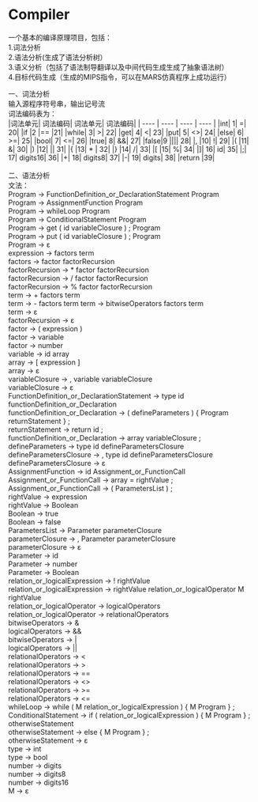 # Compiler
一个基本的编译原理项目，包括：<br>
1.词法分析<br>
2.语法分析(生成了语法分析树）<br>
3.语义分析（包括了语法制导翻译以及中间代码生成生成了抽象语法树）<br>
4.目标代码生成（生成的MIPS指令，可以在MARS仿真程序上成功运行）<br>

一、词法分析<br>
输入源程序符号串，输出记号流<br>
词法编码表为：<br>
|词法单元|	词法编码|	词法单元|	词法编码|
|  ----  | ----  |  ----  | ----  |
|int|	1|	=|	20|
|if	|2	|==	|21|
|while|	3|	>|	22|
|get|	4|	<|	23|
|put|	5|	<>|	24|
|else|	6|	>=|	25|
|bool|	7|	<=|	26|
|true|	8|	&&|	27|
|false|9	|\|\||	28|
|,	|10|	!|	29|
|(	|11|	&|	30|
|)	|12|	\||	31|
|{	|13|	* |	32|
|}	|14|	/|	33|
|[	|15|	%|	34|
|]|	16|	id|	35|
|;|	17|	digits16|	36|
|+|	18|	digits8|	37|
|-|	19|	digits|	38|
|return	|39|		
<br>
二、语法分析<br>
文法：<br>
Program -> FunctionDefinition_or_DeclarationStatement Program<br>
Program -> AssignmentFunction Program<br>
Program -> whileLoop Program<br>
Program -> ConditionalStatement Program<br>
Program -> get ( id variableClosure ) ; Program<br>
Program -> put ( id variableClosure ) ; Program<br>
Program -> ε<br>
expression -> factors  term<br>
factors -> factor factorRecursion <br>
factorRecursion -> * factor  factorRecursion<br>
factorRecursion -> / factor  factorRecursion<br>
factorRecursion -> % factor  factorRecursion<br>
term -> + factors term<br>
term -> - factors term
term -> bitwiseOperators factors term<br>
term -> ε<br>
factorRecursion -> ε<br>
factor  -> ( expression )<br>
factor  -> variable<br>
factor  -> number<br>
variable -> id array<br>
array -> [ expression ]<br>
array -> ε<br>
variableClosure -> , variable variableClosure<br>
variableClosure -> ε<br>
FunctionDefinition_or_DeclarationStatement -> type id functionDefinition_or_Declaration<br>
functionDefinition_or_Declaration -> ( defineParameters ) { Program returnStatement } ;<br>
returnStatement -> return id ;<br>
functionDefinition_or_Declaration -> array variableClosure ;<br>
defineParameters -> type id defineParametersClosure <br>
defineParametersClosure -> , type id defineParametersClosure<br>
defineParametersClosure -> ε<br>
AssignmentFunction -> id Assignment_or_FunctionCall <br>
Assignment_or_FunctionCall  -> array = rightValue ; <br>
Assignment_or_FunctionCall  -> ( ParametersList ) ;<br>
rightValue -> expression  <br>
rightValue -> Boolean <br>
Boolean -> true<br>
Boolean -> false<br>
ParametersList -> Parameter parameterClosure<br>
parameterClosure -> , Parameter parameterClosure<br>
parameterClosure -> ε<br>
Parameter -> id<br>
Parameter -> number<br>
Parameter -> Boolean<br>
relation_or_logicalExpression -> ! rightValue<br>
relation_or_logicalExpression -> rightValue relation_or_logicalOperator M rightValue<br>
relation_or_logicalOperator -> logicalOperators<br>
relation_or_logicalOperator -> relationalOperators <br>
bitwiseOperators -> &<br>
logicalOperators -> &&<br>
bitwiseOperators -> |<br>
logicalOperators -> ||<br>
relationalOperators -> <<br>
relationalOperators -> ><br>
relationalOperators -> ==<br>
relationalOperators -> <><br>
relationalOperators -> >=<br>
relationalOperators -> <=<br>
whileLoop -> while ( M relation_or_logicalExpression ) { M Program } ;<br>
ConditionalStatement ->  if ( relation_or_logicalExpression ) { M Program } ; otherwiseStatement<br>
otherwiseStatement -> else { M Program } ;<br>
otherwiseStatement -> ε<br>
type -> int<br>
type -> bool<br>
number -> digits<br>
number -> digits8<br>
number -> digits16<br>
M -> ε<br>

